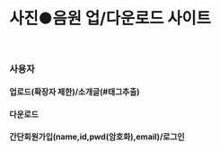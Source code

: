 # 사진●음원 업/다운로드 사이트
<br>

### 사용자
#### 업로드(확장자 제한)/소개글(#태그추출)
#### 다운로드
#### 간단회원가입(name,id,pwd(암호화),email)/로그인
